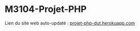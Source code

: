 # M3104-Projet-PHP

Lien du site web auto-updaté : [projet-php-dut.herokuapp.com](https://projet-php-dut.herokuapp.com/)
